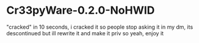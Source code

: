 # Cr33pyWare-0.2.0-NoHWID
"cracked" in 10 seconds, i cracked it so people stop asking it in my dm, its descontinued but ill rewrite it and make it priv so yeah, enjoy it
